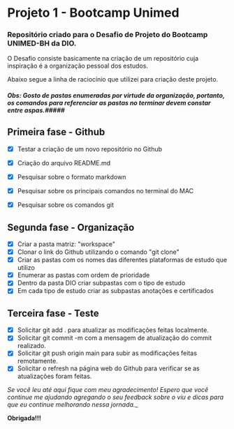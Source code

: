 # Projeto 1 - Bootcamp Unimed #

### Repositório criado para o Desafio de Projeto do Bootcamp UNIMED-BH da DIO. ###

O Desafio consiste basicamente na criação de um repositório cuja inspiração é a organização pessoal dos estudos.

Abaixo segue a linha de raciocínio que utilizei para criação deste projeto.

##### Obs: _Gosto de pastas enumeradas por virtude da organização, portanto, os comandos para referenciar as pastas no terminar devem constar entre aspas._#####

## Primeira fase - Github ##
- [x] Testar a criação de um novo repositório no Github
- [x] Criação do arquivo README.md
- [x] Pesquisar sobre o formato markdown
- [x] Pesquisar sobre os principais comandos no terminal do MAC
- [x] Pesquisar sobre os comandos git


## Segunda fase - Organização ##

- [x] Criar a pasta matriz: "workspace"
- [x] Clonar o link do Github utilizando o comando "git clone"
- [x] Criar as pastas com os nomes das diferentes plataformas de estudo que utilizo
- [x] Enumerar as pastas com ordem de prioridade
- [x] Dentro da pasta DIO criar subpastas com o tipo de estudo
- [x] Em cada tipo de estudo criar as subpastas anotações e certificados

## Terceira fase - Teste ##
- [x] Solicitar git add . para atualizar as modificações feitas localmente.
- [x] Solicitar git commit -m com a mensagem de atualização do commit realizado.
- [x] Solicitar git push origin main para subir as modificações feitas remotamente.
- [x] Solicitar o refresh na página web do Github para verificar se as atualizações foram feitas.

_Se você leu até aqui fique com meu agradecimento! Espero que você continue me ajudando agregando o seu feedback sobre o viu e dicas para que eu continue melhorando nessa jornada.__

**Obrigada!!!**




